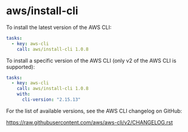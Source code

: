 # aws/install-cli

To install the latest version of the AWS CLI:

```yaml
tasks:
  - key: aws-cli
    call: aws/install-cli 1.0.8
```

To install a specific version of the AWS CLI (only v2 of the AWS CLI is supported):

```yaml
tasks:
  - key: aws-cli
    call: aws/install-cli 1.0.8
    with:
      cli-version: "2.15.13"
```

For the list of available versions, see the AWS CLI changelog on GitHub:

https://raw.githubusercontent.com/aws/aws-cli/v2/CHANGELOG.rst
